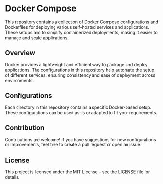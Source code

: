 # Docker Compose

This repository contains a collection of Docker Compose configurations and Dockerfiles for deploying various self-hosted services and applications. These setups aim to simplify containerized deployments, making it easier to manage and scale applications.
## Overview

Docker provides a lightweight and efficient way to package and deploy applications. The configurations in this repository help automate the setup of different services, ensuring consistency and ease of deployment across environments.
## Configurations

Each directory in this repository contains a specific Docker-based setup. These configurations can be used as-is or adapted to fit your requirements.
## Contribution

Contributions are welcome! If you have suggestions for new configurations or improvements, feel free to create a pull request or open an issue.
## License

This project is licensed under the MIT License – see the LICENSE file for details.
